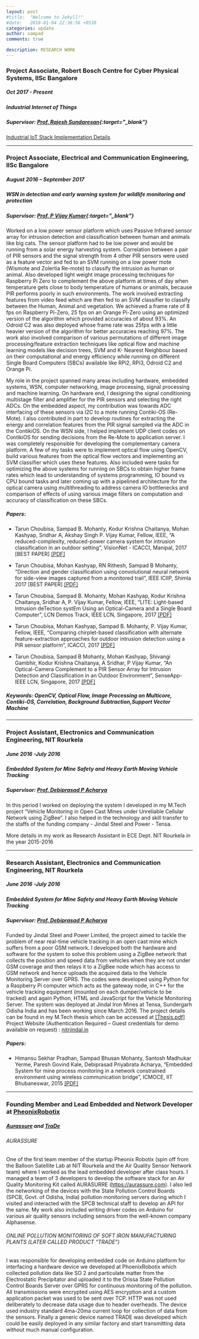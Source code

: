 ```yaml
---
layout: post
#title:  "Welcome to Jekyll!"
#date:   2018-01-04 22:36:56 +0530
categories: update
author: sampad
comments: true

description: RESEARCH WORK
---
```




### Project Associate, Robert Bosch Centre for Cyber Physical Systems, IISc Bangalore
##### Oct 2017 - Present
##### Industrial Internet of Things
##### Supervisor: [Prof. Rajesh Sundaresan](http://www.ece.iisc.ernet.in/~rajeshs/){:target="_blank"}

[Industrial IoT Stack Implementation Details](https://github.com/NeveIsa/RBCCPS/tree/master/docs/iiot-gateway)



---
### Project Associate, Electrical and Communication Engineering, IISc Bangalore 
##### August 2016 – September 2017
##### WSN in detection and early warning system for wildlife monitoring and protection
##### Supervisor: [Prof. P Vijay Kumar](http://www.ece.iisc.ernet.in/~vijay/){:target="_blank"}
Worked on a low power sensor platform which uses Passive Infrared sensor array for intrusion detection and
classification between human and animals like big cats. The sensor platform had to be low power and would be
running from a solar energy harvesting system. Correlation between a pair of PIR sensors and the signal strength from
4 other PIR sensors were used as a feature vector and fed to an SVM running on a low power mote (Wismote and
Zolertia Re-mote) to classify the intrusion as human or animal. Also developed light weight image processing
techniques for Raspberry Pi Zero to complement the above platform at times of day when temperature gets close to
body temperature of humans or animals, because PIR performs poorly in such environments. The work involved
extracting features from video feed which are then fed to an SVM classifier to classify between the Human, Animal
and vegetation. We achieved a frame rate of 8 fps on Raspberry Pi-Zero, 25 fps on an Orange Pi-Zero using an
optimized version of the algorithm which provided accuracies of about 93%. An Odroid C2 was also deployed whose
frame rate was 25fps with a little heavier version of the algorithm for better accuracies reaching 97%. The work also
involved comparison of various permutations of different image processing/feature extraction techniques like optical
flow and machine learning models like decision trees, SVM and K- Nearest Neighbour based on their computational
and energy efficiency while running on different Single Board Computers (SBCs) available like RPi2, RPi3, Odroid C2
and Orange Pi.

My role in the project spanned many areas including hardware, embedded systems, WSN, computer networking,
image processing, signal processing and machine learning. On hardware end, I designing the signal conditioning
multistage filter and amplifier for the PIR sensors and selecting the right ADCs. On the embedded aspect, my
contribution was towards ADC interfacing of these sensors via I2C to a mote running Contiki-OS (Re-Mote). I also
contributed in part to develop routines for extracting the energy and correlation features from the PIR signal sampled
via the ADC in the ContikiOS. On the WSN side, I helped implement UDP client codes on ContikiOS for sending
decisions from the Re-Mote to application server. I was completely responsible for developing the complementary
camera platform. A few of my tasks were to implement optical flow using OpenCV, build various features from the
optical flow vectors and implementing an SVM classifier which uses these features. Also included were tasks for
optimizing the above systems for running on SBCs to obtain higher frame rates which lead to understanding of
systems programming, IO bound vs CPU bound tasks and later coming up with a pipelined architecture for the optical
camera using multithreading to address camera IO bottlenecks and comparison of effects of using various image
filters on computation and accuracy of classification on these SBCs.

##### Papers: 
- Tarun Choubisa, Sampad B. Mohanty, Kodur Krishna Chaitanya, Mohan Kashyap, Sridhar A, Akshay Singh P. Vijay Kumar,
Fellow, IEEE, “A reduced-complexity, reduced-power camera system for intrusion classification in an outdoor setting”,
VisionNet - ICACCI, Manipal, 2017 [BEST PAPER] [[PDF]](http://sampy.in:8080/static/docs/PAPERS/Reduced_Complexity_Camera_System_ICACCI_MANIPAL_2017%28BEST_PAPER%29.pdf)

- Tarun Choubisa, Mohan Kashyap, RN Rithesh, Sampad B Mohanty, “Direction and gender classification using convolutional
neural network for side-view images captured from a monitored trail”, IEEE ICIIP, Shimla 2017 [BEST PAPER] [[PDF]](http://sampy.in:8080/static/docs/PAPERS/Gender_Classification_using_CNN_ICIIP_2017.pdf)

- Tarun Choubisa, Sampad B. Mohanty, Mohan Kashyap, Kodur Krishna Chaitanya, Sridhar A, P. Vijay Kumar, Fellow, IEEE,
“LITE: Light-based Intrusion deTection systEm Using an Optical-Camera and a Single Board Computer”, LCN Demos Track,
IEEE LCN, Singapore, 2017 [[PDF]](http://sampy.in:8080/static/docs/PAPERS/LITE_Light-based%20_Intrusion%20_deTection%20systEm_Demo_Proposal_SenseApp_2017_Singapore.pdf)

- Tarun Choubisa, Mohan Kashyap, Sampad B. Mohanty, P. Vijay Kumar, Fellow, IEEE, “Comparing chirplet-based
classification with alternate feature-extraction approaches for outdoor intrusion detection using a PIR sensor platform”,
ICACCI, 2017 [[PDF]](http://sampy.in:8080/static/docs/PAPERS/Comparions_Chirplet_vs_Other_Features_for_Intrusion_Detection_ICACCI_MANIPAL_2017.pdf)

- Tarun Choubisa, Sampad B Mohanty, Mohan Kashyap, Shivangi Gambhir, Kodur Krishna Chaitanya, A Sridhar, P Vijay
Kumar, “An Optical-Camera Complement to a PIR Sensor Array for Intrusion Detection and Classification in an Outdoor
Environment”, SenseApp-IEEE LCN, Singapore, 2017 [[PDF]](http://sampy.in:8080/static/docs/PAPERS/Optical_Camera_Intrusion_Classfication_SenseApp_LCN_Singapore_2017.pdf)


##### Keywords: OpenCV, Optical Flow, Image Processing on Multicore, Contiki-OS, Correlation, Background Subtraction,Support Vector Machine

---
### Project Assistant, Electronics and Communication Engineering, NIT Rourkela 
##### June 2016 -July 2016
##### Embedded System for Mine Safety and Heavy Earth Moving Vehicle Tracking
##### Supervisor: [Prof. Debiprasad P Acharya](http://www.nitrkl.ac.in/EC/~dpacharya/)

In this period I worked on deploying the system I developed in my M.Tech project “Vehicle Monitoring in Open Cast Mines under Unreliable Cellular Network using ZigBee”. I also helped in the technology and skill transfer to the staffs of the funding company - Jindal Steel and Power - Tensa.

More details in my work as Research Assistant in ECE Dept. NIT Rourkela in the year 2015-2016

---
### Research Assistant, Electronics and Communication Engineering, NIT Rourkela 
##### June 2016 -July 2016
##### Embedded System for Mine Safety and Heavy Earth Moving Vehicle Tracking
##### Supervisor: [Prof. Debiprasad P Acharya](http://www.nitrkl.ac.in/EC/~dpacharya/)

Funded by Jindal Steel and Power Limited, the project aimed to tackle the problem of near real-time vehicle tracking in
an open cast mine which suffers from a poor GSM network. I developed both the hardware and software for the system
to solve this problem using a ZigBee network that collects the position and speed data from vehicles when they are not
under GSM coverage and then relays it to a ZigBee node which has access to GSM network and hence uploads the
acquired data to the Vehicle Monitoring Server over GPRS. The codes were developed using Python for a Raspberry Pi
computer which acts as the gateway node, in C++ for the vehicle tracking equipment (mounted on each dumper/vehicle
to be tracked) and again Python, HTML and JavaScript for the Vehicle Monitoring Server. The system was deployed at
Jindal Iron Mines at Tensa, Sundergarh Odisha India and has been working since March 2016. The project details can
be found in my M.Tech thesis which can be accessed at [[Thesis.pdf]](http://nitrjindal.in/static/Thesis.pdf)
Project Website (Authentication Required – Guest credentials for demo available on request) : [nitrjindal.in](http://nitrjindal.in)

##### Papers:

- Himansu Sekhar Pradhan, Sampad Bhusan Mohanty, Santosh Madhukar Yerme, Paresh Govind Kale, Debiprasad Priyabrata
Acharya, “Embedded System for mine process monitoring in a network constrained environment using wireless
communication bridge”, ICMOCE, IIT Bhubaneswar, 2015 [[PDF]](http://dspace.nitrkl.ac.in/dspace/bitstream/2080/2521/1/2015_ICMOCE_HSPardhan_PID3956741.pdf)



---
### Founding Member and Lead Embedded and Network Developer at [PheonixRobotix](https://phoenixrobotix.com/)
##### [Aurassure](https://aurassure.com) and [TraDe](https://phoenixrobotix.com/trade-gprs)

###### AURASSURE
One of the first team member of the startup Pheonix Robotix (spin off from the Balloon Satellite Lab at NIT
Rourkela and the Air Quality Sensor Network team) where I worked as the lead embedded developer after
class hours. I managed a team of 3 developers to develop the software stack for an Air Quality Monitoring
Kit called AURASURRE (https://aurassure.com). I also led the networking of the devices with the State
Pollution Control Boards (SPCB, Govt. of Odisha, India) pollution monitoring servers during which I visited and
interacted with the SPCB technical staff to develop an API for the same. My work also included writing driver
codes on Arduino for various air quality sensors including sensors from the well-known company Alphasense.

###### ONLINE POLLUTION MONITORING OF SOFT IRON MANUFACTURING PLANTS (LATER CALLED PRODUCT “TRADE”)
I was responsible for developing embedded code on Arduino platform for interfacing a hardware device we
developed at PhoenixRobotix which collected pollution data like SO 2 and particulate matter from the
Electrostatic Precipitator and uploaded it to the Orissa State Pollution Control Boards Server over GPRS for
continuous monitoring of the pollution. All transmissions were encrypted using AES encryption and a custom
application packet was used to be sent over TCP. HTTP was not used deliberately to decrease data usage due
to header overheads. The device used industry standard 4ma-20ma current loop for collection of data from
the sensors. Finally a generic device named TRADE was developed which could be easily deployed in any
similar factory and start transmitting data without much manual configuration.
